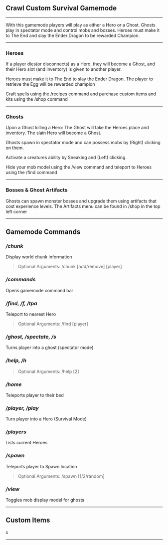 ## Crawl Custom Survival Gamemode
***
With this gamemode players will play as either a Hero or a Ghost. Ghosts play in spectator mode and control mobs and bosses. Heroes must make it to The End and slay the Ender Dragon to be rewarded Champion.

***
### Heroes

If a player dies(or disconnects) as a Hero, they will become a Ghost, and their Hero slot (and inventory) is given to another player.

Heroes must make it to The End to slay the Ender Dragon. The player to retrieve the Egg will be rewarded champion

Craft spells using the /recipes command and purchase custom items and kits using the /shop command

***
### Ghosts
Upon a Ghost killing a Hero: The Ghost will take the Heroes place and inventory. The slain Hero will become a Ghost.

Ghosts spawn in spectator mode and can possess mobs by (Right) clicking on them.

Activate a creatures ability by Sneaking and (Left) clicking.

Hide your mob model using the /view command and teleport to Heroes using the /find command

***
### Bosses & Ghost Artifacts
Ghosts can spawn monster bosses and upgrade them using artifacts that cost experience levels.
The Artifacts menu can be found in /shop in the top left corner

***
## Gamemode Commands

### _/chunk_
Display world chunk information
> Optional Arguments: /chunk [add/remove] [player]

### _/commands_
Opens gamemode command bar

### _/find, /f, /tpa_
Teleport to nearest Hero
> Optional Arguments: /find [player]

### _/ghost, /spectate, /s_
Turns player into a ghost (spectator mode)

### _/help, /h_
> Optional Arguments: /help [2]

### _/home_
Teleports player to their bed

### _/player, /play_
Turn player into a Hero (Survival Mode)

### _/players_
Lists current Heroes

### _/spawn_
Teleports player to Spawn location
> Optional Arguments: /spawn [1/2/random]

### _/view_
Toggles mob display model for ghosts

***
## Custom Items
s
***
